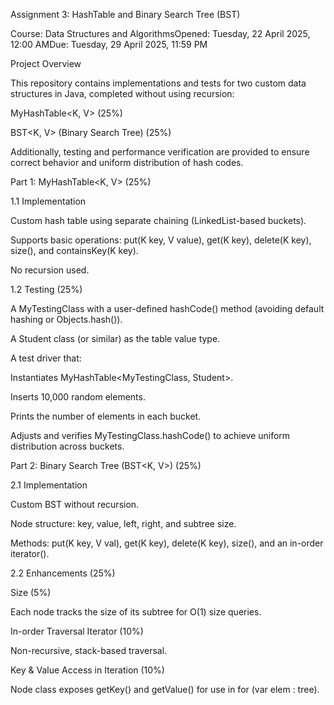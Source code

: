 Assignment 3: HashTable and Binary Search Tree (BST)

Course: Data Structures and AlgorithmsOpened: Tuesday, 22 April 2025, 12:00 AMDue: Tuesday, 29 April 2025, 11:59 PM

Project Overview

This repository contains implementations and tests for two custom data structures in Java, completed without using recursion:

MyHashTable<K, V> (25%)

BST<K, V> (Binary Search Tree) (25%)

Additionally, testing and performance verification are provided to ensure correct behavior and uniform distribution of hash codes.

Part 1: MyHashTable<K, V> (25%)

1.1 Implementation

Custom hash table using separate chaining (LinkedList-based buckets).

Supports basic operations: put(K key, V value), get(K key), delete(K key), size(), and containsKey(K key).

No recursion used.

1.2 Testing (25%)

A MyTestingClass with a user-defined hashCode() method (avoiding default hashing or Objects.hash()).

A Student class (or similar) as the table value type.

A test driver that:

Instantiates MyHashTable<MyTestingClass, Student>.

Inserts 10,000 random elements.

Prints the number of elements in each bucket.

Adjusts and verifies MyTestingClass.hashCode() to achieve uniform distribution across buckets.

Part 2: Binary Search Tree (BST<K, V>) (25%)

2.1 Implementation

Custom BST without recursion.

Node structure: key, value, left, right, and subtree size.

Methods: put(K key, V val), get(K key), delete(K key), size(), and an in-order iterator().

2.2 Enhancements (25%)

Size (5%)

Each node tracks the size of its subtree for O(1) size queries.

In-order Traversal Iterator (10%)

Non-recursive, stack-based traversal.

Key & Value Access in Iteration (10%)

Node class exposes getKey() and getValue() for use in for (var elem : tree).
